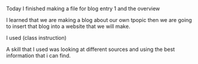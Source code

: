 Today I finished making a file for blog entry 1 and the overview 

I learned that we are making a blog about our own tpopic then we are going to insert that blog into a website that we will make. 

I used (class instruction)

A skill that I used was looking at different sources and using the best information that i can find. 


